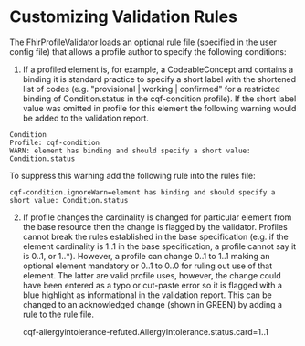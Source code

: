 # Customizing Validation Rules

The FhirProfileValidator loads an optional rule file (specified in the user config file)
that allows a profile author to specify the following conditions:

1. If a profiled element is, for example, a CodeableConcept and contains a binding
it is standard practice to specify a short label with the shortened list of codes
(e.g. "provisional | working | confirmed" for a restricted binding of Condition.status
in the cqf-condition profile). If the short label value was omitted in profile for
this element the following warning would be added to the validation report.

```
Condition
Profile: cqf-condition
WARN: element has binding and should specify a short value: Condition.status
```

To suppress this warning add the following rule into the rules file:

    cqf-condition.ignoreWarn=element has binding and should specify a short value: Condition.status

2. If profile changes the cardinality is changed for particular element from the base resource then
the change is flagged by the validator. Profiles cannot break the rules established in the base
specification (e.g. if the element cardinality is 1..1 in the base specification, a profile
cannot say it is 0..1, or 1..*). However, a profile can change 0..1 to 1..1 making an optional
element mandatory or 0..1 to 0..0 for ruling out use of that element. The latter are valid
profile uses, however, the change could have been entered as a typo or cut-paste error so it
is flagged with a blue highlight as informational in the validation report. This can be changed
to an acknowledged change (shown in GREEN) by adding a rule to the rule file.

    cqf-allergyintolerance-refuted.AllergyIntolerance.status.card=1..1